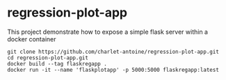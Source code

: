 # regression-plot-app
This project demonstrate how to expose a simple flask server within a docker container

```
git clone https://github.com/charlet-antoine/regression-plot-app.git
cd regression-plot-app.git
docker build --tag flaskregapp .
docker run -it --name 'flaskplotapp' -p 5000:5000 flaskregapp:latest
```